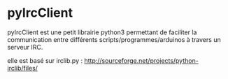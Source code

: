 # pyIrcClient

pyIrcClient est une petit librairie python3 permettant de faciliter la communication entre différents scripts/programmes/arduinos à travers un serveur IRC.


elle est basé sur irclib.py : http://sourceforge.net/projects/python-irclib/files/

